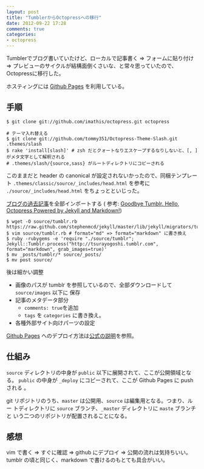 ```yaml
---
layout: post
title: "TumblerからOctopressへの移行"
date: 2012-09-22 17:28
comments: true
categories: 
- octopress
---
```


Tumblerでブログ書いていたけど、ローカルで記事書く => フォームに貼り付け => 
プレビューのサイクルが結構面倒くさいな、と常々思っていたので、Octopressに移行した。

ホスティングには [Github Pages][] を利用している。

##  手順

    $ git clone git://github.com/imathis/octopress.git octopress

    # テーマ入れ替える    
    $ git clone git://github.com/tommy351/Octopress-Theme-Slash.git .themes/slash
    $ rake 'install[slash]' # zsh だとクォートなりエスケープするなりしないと、[, ] がメタ文字として解釈される
    # .themes/slash/{source,sass} がルートディレクトリにコピーされる
    
このままだと header の canonical が設定されないかったので、同梱テンプレート `.themes/classic/source/_includes/head.html` を参考に `./source/_includes/head.html` をちょっとといじった。
    
[ブログの過去記事](http://tsurayogoshi.tumblr.com/archive)を全部インポートする ( 参考: [Goodbye Tumblr. Hello, Octopress Powered by Jekyll and Markdown!](http://blog.assimov.net/blog/2012/03/24/tumblr-to-octopress-powered-by-jekyll-and-markdown/))

    
    $ wget -O source/tumblr.rb https://raw.github.com/stephenmcd/jekyll/master/lib/jekyll/migrators/tumblr.rb
    $ vim source/tumblr.rb # format="md" => format="markdown" に書き換え
    $ ruby -rubygems -e 'require "./source/tumblr"; Jekyll::Tumblr.process("http://tsurayogoshi.tumblr.com", format="markdown", grab_images=true)'
    $ mv _posts/tumblr/* source/_posts/
    $ mv post source/

後は細かい調整

- 画像のパスが tumblr を参照しているので、全部ダウンロードして `source/images` 以下に
保存
- 記事のメタデータ部分
  - `comments: true`を追加
  - `tags` を `categories` に書き換え。
- 各種外部サイト向けパーツの設定

[Github Pages][] へのデプロイ方法は[公式の説明](http://octopress.org/docs/deploying/github/)を参照。

## 仕組み

`source` ディレクトリの中身が `public` 以下に展開されて、ここが公開領域となる。
`public` の中身が `_deploy` にコピーされて、ここが Github Pages に push される
。

git リポジトリのうち、`master` は公開用、`source` は編集用となる。つまり、ルー
トディレクトリに `source` ブランチ、`_master` ディレクトリに `maste` ブランチと
いう二つのリポジトリが配置されることになる。

## 感想

vim で書く => すぐに確認 => github にデプロイ => 公開の流れは気持ちいい。tumblr の頃と同じく、markdown で書けるのもとても具合がいい。

[Github Pages]: http://pages.github.com/
